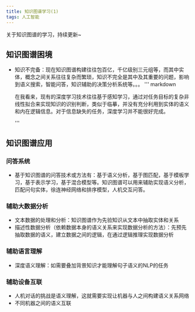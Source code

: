 ```yaml
---
title: 知识图谱学习(1)
tags: 人工智能
---
```

关于知识图谱的学习，持续更新~

## 知识图谱困境

- 知识不完备：现在知识图谱构建往往包百亿，千亿级别三元组等，而其中实体，概念之间关系往往复杂而繁琐，知识不完全是其中及其重要的问题，影响到语义搜索，智能问答，知识辅助的决策分析系统等。。。
  ''' markdown

    在我看来，现有的深度学习技术往往基于感知学习，通过对任务目标的复杂非线性拟合来实现知识的识别判断，类似于临摹，并没有充分利用到实体的语义和内在逻辑信息。对于信息缺失的任务，深度学习并不能很好完成。

  '''
  
## 知识图谱应用

### 问答系统

- 基于知识图谱的问答技术或方法有：基于语义分析，基于图匹配，基于模板学习，基于表示学习，基于混合模型等。知识图谱可以用来辅助实现语义分析，匹配问句实体，徐连神经网络和排序模型，人机交互问答。

### 辅助大数据分析

- 文本数据的处理和分析：知识图谱作为先验知识从文本中抽取实体和关系
- 描述性数据分析（依赖数据本身的语义关系来实现数据分析的方法）：先预先抽取数据的语义，建立数据之间的逻辑，在通过逻辑推理实现数据分析

### 辅助语言理解

- 深度语义理解：如需要叠加背景知识才能理解句子语义的NLP的任务

### 辅助设备互联

- 人机对话的挑战是语义理解，这就需要实现让机器与人之间构建语义关系网络
- 不同机器之间的语义互联